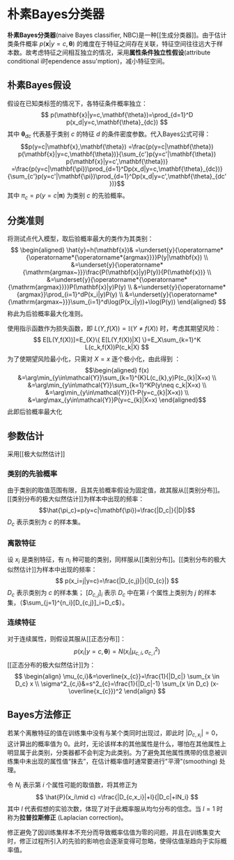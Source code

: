 # 朴素Bayes分类器

**朴素Bayes分类器**(naive Bayes classifier, NBC)是一种[[生成分类器]]。由于估计类条件概率 $p(\mathbf{x}|y=c,\mathbf{\theta})$ 的难度在于特征之间存在关联，特征空间往往远大于样本数。故考虑特征之间相互独立的情况，采用**属性条件独立性假设**(attribute conditional i时ependence assu'mption)，减小特征空间。

## 朴素Bayes假设

假设在已知类标签的情况下，各特征条件概率独立：
$$ p(\mathbf{x}|y=c,\mathbf{\theta})=\prod_{d=1}^D p(x_d|y=c,\mathbf{\theta}_{dc}) $$
其中 $\mathbf{\theta}_{dc}$ 代表基于类别 $c$ 的特征 $d$ 的条件密度参数。代入Bayes公式可得：
$$p(y=c|\mathbf{x},\mathbf{\theta})
=\frac{p(y=c|\mathbf{\theta}) p(\mathbf{x}|y=c,\mathbf{\theta})}{\sum_{c'}p(y=c'|\mathbf{\theta}) p(\mathbf{x}|y=c',\mathbf{\theta})}
=\frac{p(y=c|\mathbf{\pi})\prod_{d=1}^Dp(x_d|y=c,\mathbf{\theta}_{dc})}{\sum_{c'}p(y=c'|\mathbf{\pi})\prod_{d=1}^Dp(x_d|y=c',\mathbf{\theta}_{dc'})}$$
其中 $\pi_{c}=p(y=c|\mathbf{\pi})$ 为类别 $c$ 的先验概率。

## 分类准则

将测试点代入模型，取后验概率最大的类作为其类别：
$$ 
\begin{aligned}
\hat{y}=h(\mathbf{x})& =\underset{y}{\operatorname*{\operatorname*{\operatorname*{argmax}}}}P(y|\mathbf{x})  \\
&=\underset{y}{\operatorname*{\mathrm{argmax~}}}\frac{P(\mathbf{x}|y)P(y)}{P(\mathbf{x})} \\
&=\underset{y}{\operatorname*{\operatorname*{\mathrm{argmax}}}}P(\mathbf{x}|y)P(y) \\
&=\underset{y}{\operatorname*{argmax}}\prod_{i=1}^dP(x_i|y)P(y) \\
&=\underset{y}{\operatorname*{\mathrm{argmax~}}}\sum_{i=1}^d\log(P(x_i|y))+\log(P(y))
\end{aligned} 
$$
称此为后验概率最大化准则。

使用指示函数作为损失函数，即 $L(Y,f(X))=\mathbb{I}(Y \neq f(X))$ 时，考虑其期望风险：
$$ E[L(Y,f(X))]=E_{X}\{ E[L(Y,f(X))|X] \}=E_X\sum_{k=1}^K L(c_k,f(X))P(c_k|X) $$
为了使期望风险最小化，只需对 $X = x$ 逐个极小化，由此得到 ：
$$\begin{aligned}
f(x) &=\arg\min_{y\in\mathcal{Y}}\sum_{k=1}^{K}L(c_{k},y)P(c_{k}|X=x) \\
&=\arg\min_{y\in\mathcal{Y}}\sum_{k=1}^KP(y\neq c_k|X=x) \\
&=\arg\min_{y\in\mathcal{Y}}(1-P(y=c_{k}|X=x)) \\
&=\arg\max_{y\in\mathcal{Y}}P(y=c_{k}|X=x) 
\end{aligned}$$
此即后验概率最大化
## 参数估计

采用[[极大似然估计]]

### 类别的先验概率

由于类别的取值范围有限，且其先验概率假设为固定值，故其服从[[类别分布]]。[[类别分布的极大似然估计]]为样本中出现的频率：
$$\hat{\pi_c}=p(y=c|\mathbf{\pi})=\frac{|D_c|}{|D|}$$
$D_c$ 表示类别为 $c$ 的样本集。
### 离散特征

设 $x_i$ 是类别特征，有 $n_i$ 种可能的类别，同样服从[[类别分布]]。[[类别分布的极大似然估计]]为样本中出现的频率：
$$ p(x_i=j|y=c)=\frac{|D_{c,j}|}{|D_{c}|} $$
$D_c$ 表示类别为 $c$ 的样本集； $[D_{c,j}]_i$ 表示 $D_c$ 中在第 $i$ 个属性上类别为 $j$ 的样本集，（$\sum_{j=1}^{n_i}[D_{c,j}]_i=D_c$）。



### 连续特征

对于连续属性，则假设其服从[[正态分布]]：
$$ p(x_{i}|y=c,\mathbf{\theta})=N(x_{i}|\mu_{c,i},\sigma^2_{c,i})$$
[[正态分布的极大似然估计]]为：
$$ \begin{align}
\mu_{c,i}&=\overline{x_{c}}=\frac{1}{|D_c|} \sum_{x \in D_c} x \\
\sigma^2_{c,i}&=s^2_{c}=\frac{1}{|D_c|-1} \sum_{x \in D_c} (x-\overline{x_{c}})^2
\end{align} $$

## Bayes方法修正

若某个离散特征的值在训练集中没有与某个类同时出现过，即此时 $|D_{c,x_i}|=0$，这计算出的概率值为 $0$。此时，无论该样本的其他属性是什么，哪怕在其他属性上明显属于此类别，分类器都不会判定为此类别。为了避免其他属性携带的信息被训练集中未出现的属性值“抹去”，在估计概率值时通常要进行"平滑"(smoothing) 处理。

令 $N_{i}$ 表示第 $i$ 个属性可能的取值数，将其修正为
$$ \hat{P}(x_i\mid c) =\frac{|D_{c,x_i}|+l}{|D_c|+lN_i}  $$
其中 $l$ 代表假想的实验次数，体现了对于此概率服从均匀分布的信念。当 $l=1$ 时称为**拉普拉斯修正** (Laplacian correction)。

修正避免了因训练集样本不充分而导致概率估值为零的问题，并且在训练集变大时，修正过程所引入的先验的影响也会逐渐变得可忽略，使得估值渐趋向于实际概率值。